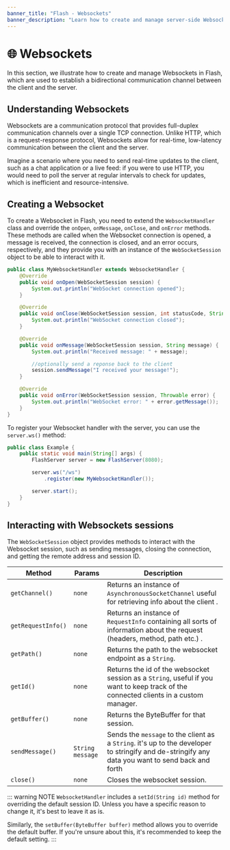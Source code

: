 ```yaml
---
banner_title: "Flash - Websockets"
banner_description: "Learn how to create and manage server-side Websockets in Flash."
---
```


# 🌐 Websockets

In this section, we illustrate how to create and manage Websockets in Flash, which are used to establish a bidirectional communication channel between the client and the server.

## Understanding Websockets

Websockets are a communication protocol that provides full-duplex communication channels over a single TCP connection.
Unlike HTTP, which is a request-response protocol, Websockets allow for real-time, low-latency communication between the client and the server.

Imagine a scenario where you need to send real-time updates to the client, such as a chat application or a live feed: if you were to use HTTP,
you would need to poll the server at regular intervals to check for updates, which is inefficient and resource-intensive.

## Creating a Websocket

To create a Websocket in Flash, you need to extend the `WebsocketHandler` class and override the `onOpen`, `onMessage`, `onClose`, and `onError` methods.
These methods are called when the Websocket connection is opened, a message is received, the connection is closed, and an error occurs, respectively,
and they provide you with an instance of the `WebSocketSession` object to be able to interact with it.

```java
public class MyWebsocketHandler extends WebsocketHandler {
    @Override
    public void onOpen(WebSocketSession session) {
        System.out.println("WebSocket connection opened");
    }

    @Override
    public void onClose(WebSocketSession session, int statusCode, String reason) {
        System.out.println("WebSocket connection closed");
    }

    @Override
    public void onMessage(WebSocketSession session, String message) {
        System.out.println("Received message: " + message);

        //optionally send a reponse back to the client
        session.sendMessage("I received your message!");
    }

    @Override
    public void onError(WebSocketSession session, Throwable error) {
        System.out.println("WebSocket error: " + error.getMessage());
    }
}
```

To register your Websocket handler with the server, you can use the `server.ws()` method:

```java
public class Example {
    public static void main(String[] args) {
        FlashServer server = new FlashServer(8080);

        server.ws("/ws")
            .register(new MyWebsocketHandler());

        server.start();
    }
}
``` 

## Interacting with Websockets sessions

The `WebSocketSession` object provides methods to interact with the Websocket session, such as sending messages, closing the connection, and getting the remote address and session ID.

| Method             | Params           | Description                                                                                                                                      |
|--------------------|------------------|--------------------------------------------------------------------------------------------------------------------------------------------------|
| `getChannel()`     | `none`           | Returns an instance of `AsynchronousSocketChannel` useful for retrieving info about the client   .                                               |
| `getRequestInfo()` | `none`           | Returns an instance of `RequestInfo` containing all sorts of information about the request (headers, method, path etc.) .                        |
| `getPath()`        | `none`           | Returns the path to the websocket endpoint as a `String`.                                                                                        |
| `getId()`          | `none`           | Returns the id of the websocket session as a `String`, useful if you want to keep track of the connected clients in a custom manager.            |
| `getBuffer()`      | `none`           | Returns the ByteBuffer for that session.                                                                                                         |
| `sendMessage()`    | `String message` | Sends the `message` to the client as a `String`. it's up to the developer to stringify and de-stringify any data you want to send back and forth |
| `close()`          | `none`           | Closes the websocket session.                                                                                                                    |

::: warning NOTE
`WebsocketHandler` includes a `setId(String id)` method for overriding the default session ID. Unless you have a specific reason to change it, it's best to leave it as is.

Similarly, the `setBuffer(ByteBuffer buffer)` method allows you to override the default buffer. If you're unsure about this, it's recommended to keep the default setting.
:::

